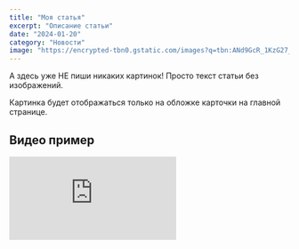 ```yaml
---
title: "Моя статья"
excerpt: "Описание статьи"
date: "2024-01-20"
category: "Новости"
image: "https://encrypted-tbn0.gstatic.com/images?q=tbn:ANd9GcR_1KzG27_tWhQi-re0R6Pe00SuOoYWzBb01g&s"  # ← ТОЛЬКО ЗДЕСЬ
---
```


А здесь уже НЕ пиши никаких картинок!
Просто текст статьи без изображений.

Картинка будет отображаться только на обложке карточки на главной странице.

## Видео пример
<div class="video-container">
    <iframe 
        src="https://drive.google.com/file/d/1B8Eol3OWbF4s1QV4k4s3IbqsTfwBPBon/preview" 
        frameborder="0" 
        allowfullscreen
        scrolling="no">
    </iframe>
</div>



















